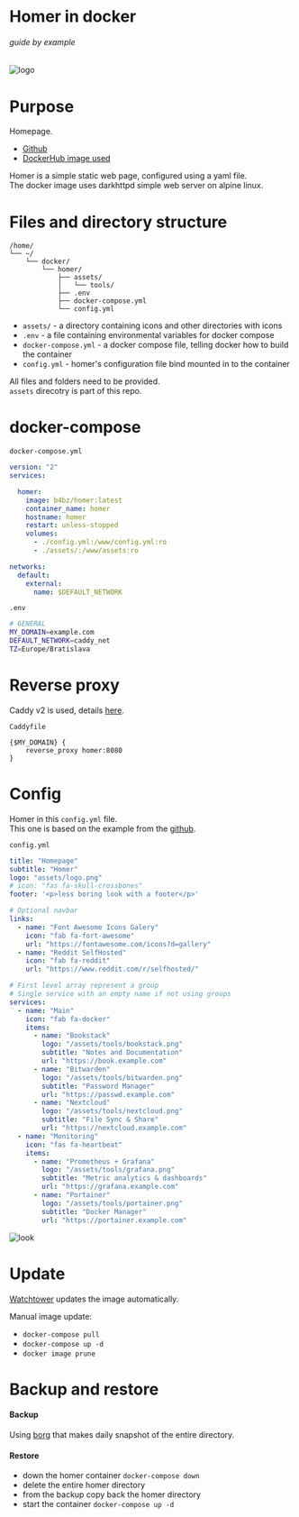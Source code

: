 # Homer in docker

###### guide by example

![logo](https://i.imgur.com/NSZ1DTH.png)

# Purpose

Homepage.

* [Github](https://github.com/bastienwirtz/homer)
* [DockerHub image used](https://hub.docker.com/r/b4bz/homer)

Homer is a simple static web page, configured using a yaml file.</br>
The docker image uses darkhttpd simple web server on alpine linux.

# Files and directory structure

```
/home/
└── ~/
    └── docker/
        └── homer/
            ├── assets/
            │   └── tools/
            ├── .env
            ├── docker-compose.yml
            └── config.yml
```

* `assets/` - a directory containing icons and other directories with icons
* `.env` - a file containing environmental variables for docker compose
* `docker-compose.yml` - a docker compose file, telling docker how to build the container
* `config.yml` - homer's configuration file bind mounted in to the container

All files and folders need to be provided.</br>
`assets` direcotry is part of this repo.

# docker-compose

`docker-compose.yml`
```yml
version: "2"
services:

  homer:
    image: b4bz/homer:latest
    container_name: homer
    hostname: homer
    restart: unless-stopped
    volumes:
      - ./config.yml:/www/config.yml:ro
      - ./assets/:/www/assets:ro

networks:
  default:
    external:
      name: $DEFAULT_NETWORK
```

`.env`
```bash
# GENERAL
MY_DOMAIN=example.com
DEFAULT_NETWORK=caddy_net
TZ=Europe/Bratislava
```

# Reverse proxy

Caddy v2 is used, details
[here](https://github.com/DoTheEvo/selfhosted-apps-docker/tree/master/caddy_v2).</br>

`Caddyfile`
```
{$MY_DOMAIN} {
    reverse_proxy homer:8080
}
```

# Config

Homer in this `config.yml` file.</br>
This one is based on the example from
the [github](https://github.com/bastienwirtz/homer).


`config.yml`
```yml
title: "Homepage"
subtitle: "Homer"
logo: "assets/logo.png"
# icon: "fas fa-skull-crossbones"
footer: '<p>less boring look with a footer</p>'

# Optional navbar
links:
  - name: "Font Awesome Icons Galery"
    icon: "fab fa-fort-awesome"
    url: "https://fontawesome.com/icons?d=gallery"
  - name: "Reddit SelfHosted"
    icon: "fab fa-reddit"
    url: "https://www.reddit.com/r/selfhosted/"

# First level array represent a group
# Single service with an empty name if not using groups
services:
  - name: "Main"
    icon: "fab fa-docker"
    items:
      - name: "Bookstack"
        logo: "/assets/tools/bookstack.png"
        subtitle: "Notes and Documentation"
        url: "https://book.example.com"
      - name: "Bitwarden"
        logo: "/assets/tools/bitwarden.png"
        subtitle: "Password Manager"
        url: "https://passwd.example.com"
      - name: "Nextcloud"
        logo: "/assets/tools/nextcloud.png"
        subtitle: "File Sync & Share"
        url: "https://nextcloud.example.com"
  - name: "Monitoring"
    icon: "fas fa-heartbeat"
    items:
      - name: "Prometheus + Grafana"
        logo: "/assets/tools/grafana.png"
        subtitle: "Metric analytics & dashboards"
        url: "https://grafana.example.com"
      - name: "Portainer"
        logo: "/assets/tools/portainer.png"
        subtitle: "Docker Manager"
        url: "https://portainer.example.com"
```

![look](https://i.imgur.com/hrggtcZ.png)

# Update

[Watchtower](https://github.com/DoTheEvo/selfhosted-apps-docker/tree/master/watchtower)
updates the image automatically.

Manual image update:

- `docker-compose pull`</br>
- `docker-compose up -d`</br>
- `docker image prune`

# Backup and restore

#### Backup

Using [borg](https://github.com/DoTheEvo/selfhosted-apps-docker/tree/master/borg_backup)
that makes daily snapshot of the entire directory.
  
#### Restore

* down the homer container `docker-compose down`</br>
* delete the entire homer directory</br>
* from the backup copy back the homer directory</br>
* start the container `docker-compose up -d`
